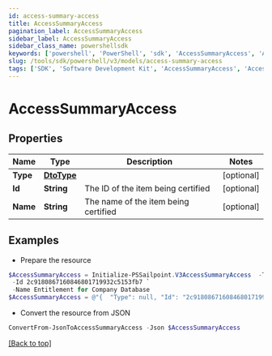 ```yaml
---
id: access-summary-access
title: AccessSummaryAccess
pagination_label: AccessSummaryAccess
sidebar_label: AccessSummaryAccess
sidebar_class_name: powershellsdk
keywords: ['powershell', 'PowerShell', 'sdk', 'AccessSummaryAccess', 'AccessSummaryAccess'] 
slug: /tools/sdk/powershell/v3/models/access-summary-access
tags: ['SDK', 'Software Development Kit', 'AccessSummaryAccess', 'AccessSummaryAccess']
---
```



# AccessSummaryAccess

## Properties

Name | Type | Description | Notes
------------ | ------------- | ------------- | -------------
**Type** | [**DtoType**](dto-type) |  | [optional] 
**Id** | **String** | The ID of the item being certified | [optional] 
**Name** | **String** | The name of the item being certified | [optional] 

## Examples

- Prepare the resource
```powershell
$AccessSummaryAccess = Initialize-PSSailpoint.V3AccessSummaryAccess  -Type null `
 -Id 2c9180867160846801719932c5153fb7 `
 -Name Entitlement for Company Database
$AccessSummaryAccess = @"{  "Type": null, "Id": "2c9180867160846801719932c5153fb7", "Name": "Entitlement for Company Database" }"@
```

- Convert the resource from JSON
```powershell
ConvertFrom-JsonToAccessSummaryAccess -Json $AccessSummaryAccess
```


[[Back to top]](#) 

